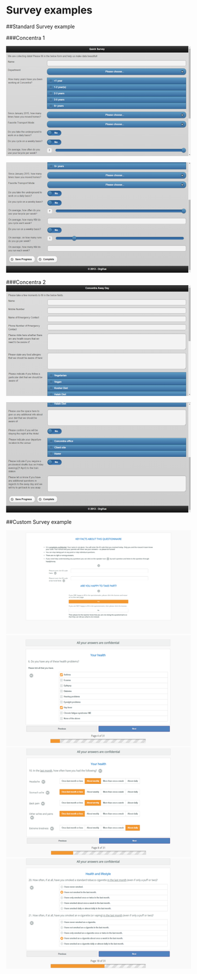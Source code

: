 # Survey examples

##Standard Survey example 

###Concentra 1

![](6A-034.survey11.png)

![](6A-035.survey12.png)

###Concentra 2
![](6A-036.survey21.png)

![](6A-037.survey22.png)

##Custom Survey example

![](6A-038.customsurvey1.png) ![](6A-039.customsurvey2.png)
  ![](6A-040.customsurvey3.png)
  ![](6A-041.customsurvey4.png)




